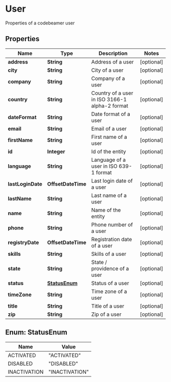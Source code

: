

# User

Properties of a codebeamer user

## Properties

| Name | Type | Description | Notes |
|------------ | ------------- | ------------- | -------------|
|**address** | **String** | Address of a user |  [optional] |
|**city** | **String** | City of a user |  [optional] |
|**company** | **String** | Company of a user |  [optional] |
|**country** | **String** | Country of a user in ISO 3166-1 alpha-2 format |  [optional] |
|**dateFormat** | **String** | Date format of a user |  [optional] |
|**email** | **String** | Email of a user |  [optional] |
|**firstName** | **String** | First name of a user |  [optional] |
|**id** | **Integer** | Id of the entity |  [optional] |
|**language** | **String** | Language of a user in ISO 639-1 format |  [optional] |
|**lastLoginDate** | **OffsetDateTime** | Last login date of a user |  [optional] |
|**lastName** | **String** | Last name of a user |  [optional] |
|**name** | **String** | Name of the entity |  [optional] |
|**phone** | **String** | Phone number of a user |  [optional] |
|**registryDate** | **OffsetDateTime** | Registration date of a user |  [optional] |
|**skills** | **String** | Skills of a user |  [optional] |
|**state** | **String** | State / providence of a user |  [optional] |
|**status** | [**StatusEnum**](#StatusEnum) | Status of a user |  [optional] |
|**timeZone** | **String** | Time zone of a user |  [optional] |
|**title** | **String** | Title of a user |  [optional] |
|**zip** | **String** | Zip of a user |  [optional] |



## Enum: StatusEnum

| Name | Value |
|---- | -----|
| ACTIVATED | &quot;ACTIVATED&quot; |
| DISABLED | &quot;DISABLED&quot; |
| INACTIVATION | &quot;INACTIVATION&quot; |



